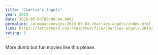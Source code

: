 ```yaml
---
title: "Charlie's Angels"
year: 2019
date: 2020-05-03T00:00:04.000Z
permalink: /almanac/movies/2020-05-03-charlies-angels/index.html
link: https://letterboxd.com/rknightuk/film/charlies-angels-2019/
rating: 3
---
```


More dumb but fun movies like this please.